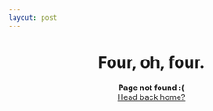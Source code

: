 ```yaml
---
layout: post
---
```


<div style="text-align: center">
  <h1>Four, oh, four.</h1>

  <div><strong>Page not found :(</strong></div>
  <div><a href="{{ site.baseurl }}/">Head back home?</a></div>
</div>
